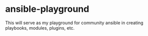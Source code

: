 # ansible-playground
This will serve as my playground for community ansible in creating playbooks, modules, plugins, etc.
